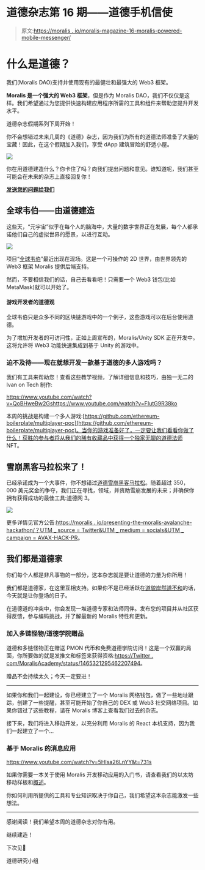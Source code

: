 # 道德杂志第 16 期——道德手机信使

> 原文:[https://moralis . io/moralis-magazine-16-moralis-powered-mobile-messenger/](https://moralis.io/moralis-magazine-16-moralis-powered-mobile-messenger/)

# 什么是道德？

我们(Moralis DAO)支持并使用现有的最健壮和最强大的 Web3 框架。

**Moralis 是一个强大的 Web3 框架**，但是作为 Moralis DAO，我们不仅仅是这样。我们希望通过为您提供快速构建应用程序所需的工具和组件来帮助您提升开发水平。

道德杂志假期系列下周开始！

你不会想错过未来几周的《道德》杂志，因为我们为所有的道德法师准备了大量的宝藏！因此，在这个假期加入我们，享受 dApp 建筑冒险的舒适小屋。

![](../Images/74c63a096555d71de9cc0b584d8b2f6d.png)

你在用道德建造什么？你卡住了吗？向我们提出问题和意见。谁知道呢，我们甚至可能会在未来的杂志上直接回复你！

[**发送您的问题给我们**](https://ivanontech.typeform.com/to/R9K5lnGe)

## 全球韦伯——由道德建造

这些天，“元宇宙”似乎在每个人的脑海中，大量的数字世界正在发展，每个人都承诺他们自己的虚拟世界的愿景，以进行互动。

![](../Images/33eb543b522d9ec2db9ce21c0b366692.png)

项目“[全球韦伯](https://twitter.com/Worldwide_WEB3)”最近出现在现场。这是一个可操作的 2D 世界，由世界领先的 Web3 框架 Moralis 提供后端支持。

然而，不要相信我们的话，自己去看看吧！只需要一个 Web3 钱包(比如 MetaMask)就可以开始了。

#### 游戏开发者的道德观

全球韦伯只是众多不同的区块链游戏中的一个例子，这些游戏可以在后台使用道德。

为了增加开发者的可访问性，正如上周宣布的，Moralis/Unity SDK 正在开发中。这将允许将 Web3 功能快速集成到基于 Unity 的游戏中。

### 迫不及待——现在就想开发一款基于道德的多人游戏吗？

我们有工具来帮助您！查看这些教学视频，了解详细信息和技巧，由独一无二的 Ivan on Tech 制作:

https://www.youtube.com/watch?v=QoBHweBw2Gshttps://www.youtube.com/watch?v=FIutG9R38ko

本周的挑战是构建一个多人游戏:[https://github.com/ethereum-boilerplate/multiplayer-poc](https://github.com/ethereum-boilerplate/multiplayer-poc)。当你的游戏准备好了，一定要让我们看看你做了什么！获胜的参与者将从我们的稀有收藏品中获得一个独家无聊的道德法师 NFT。

## 雪崩黑客马拉松来了！

已经承诺成为一个大事件，你不想错过[道德雪崩黑客马拉松](https://moralis.io/avalanche-hackathon/)。随着超过 350，000 美元奖金的争夺，我们正在寻找，领域，并资助雪崩发展的未来；并确保你拥有获得成功的最佳工具:道德网 3。

![](../Images/10f214c1487889225046ad6f3c9d7a48.png)

更多详情见官方公告:[https://moralis . io/presenting-the-moralis-avalanche-hackathon/？UTM _ source = Twitter&UTM _ medium = socials&UTM _ campaign = AVAX-HACK-PR](https://moralis.io/presenting-the-moralis-avalanche-hackathon/?utm_source=Twitter&utm_medium=socials&utm_campaign=AVAX-HACK-PR)。

## 我们都是道德家

你们每个人都是非凡事物的一部分，这本杂志就是要让道德的力量为你所用！

我们都是道德家，在这里互相支持。如果你不是已经活跃在[道貌岸然道不和](https://discord.com/invite/P9N9HF97hH)的话，今天就是让你登场的日子。

在道德道的冲突中，你会发现一堆道德专家和法师同伴。发布您的项目并从社区获得反馈，参与编码挑战，并了解最新的 Moralis 特性和更新。

### 加入多链怪物/道德学院赠品

道德和多链怪物正在赠送 PMON 代币和免费道德学院访问！这是一个双赢的局面，你所要做的就是发推文和标签来获得资格:[https://Twitter . com/MoralisAcademy/status/1465321295462207494](https://twitter.com/MoralisAcademy/status/1465321295462207494)。

赠品不会持续太久；今天一定要进！

* * *

如果你和我们一起建设，你已经建立了一个 Moralis 网络钱包，做了一些地址跟踪，创建了一些提醒，甚至可能开始了你自己的 DEX 或 Web3 社交网络项目。如果你错过了这些教程，请在 Moralis 博客上查看我们过去的杂志。

接下来，我们将进入移动开发，以充分利用 Moralis 的 React 本机支持，因为我们一起建立了一个…

### **基于 Moralis 的消息应用**

https://www.youtube.com/watch?v=5HIsa26LnYY&t=731s

如果你需要一本关于使用 Moralis 开发移动应用的入门书，请查看我们的以太坊移动样板和[概述](https://www.youtube.com/watch?v=jGUY5Hq8tFo)。

你如何利用所提供的工具和专业知识取决于你自己，我们希望这本杂志能激发一些想法。

* * *

感谢阅读！我们希望本周的道德杂志对你有用。

继续建造！

下次见💚

道德研究小组